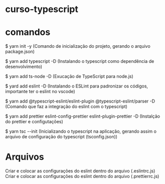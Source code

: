 # curso-typescript

# comandos

$ yarn init -y (Comando de inicialização do projeto, gerando o arquivo package.json)

$ yarn add typescript -D (Instalando o typescript como dependência de desenvolvimento)

$ yarn add ts-node -D (Exucação de TypeScript para node.js)

$ yard add eslint -D (Instalando o ESLint para padronizar os códigos, importante ter o eslint no vscode)

$ yarn add @typescript-eslint/eslint-plugin @typescript-eslint/parser -D (Comando que faz a integração do eslint com o typescript)

$ yarn add prettier eslint-config-prettier eslint-plugin-prettier -D (Instalção do prettier e configutações)

$ yarn tsc --init (Inicializando o typescript na aplicação, gerando assim o arquivo de configuração do typescript (tsconfig.json))

# Arquivos

Criar e colocar as configurações do eslint dentro do arquivo (.eslintrc.js)
Criar e colocar as configurações do eslint dentro do arquivo (.prettierrc.js)